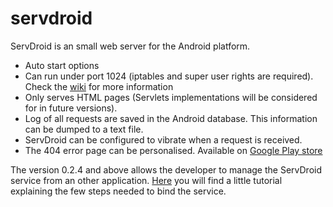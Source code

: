 servdroid
=========

ServDroid is an small web server for the Android platform.

* Auto start options
* Can run under port 1024 (iptables and super user rights are required). Check the [wiki](https://github.com/joanpuigsanz/servdroid/wiki/Use-port-under-1024) for more information
* Only serves HTML pages (Servlets implementations will be considered for in future versions).
* Log of all requests are saved in the Android database. This information can be dumped to a text file.
* ServDroid can be configured to vibrate when a request is received.
* The 404 error page can be personalised.
Available on [Google Play store](https://play.google.com/store/apps/details?id=org.servDroid.web)

The version 0.2.4 and above allows the developer to manage the ServDroid service from an other application. [Here](https://github.com/joanpuigsanz/servdroid/wiki/How-to-bind-servDroid-service) you will find a little tutorial explaining the few steps needed to bind the service.
